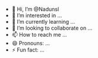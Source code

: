 - 👋 Hi, I’m @Nadunsl
- 👀 I’m interested in ...
- 🌱 I’m currently learning ...
- 💞️ I’m looking to collaborate on ...
- 📫 How to reach me ...
- 😄 Pronouns: ...
- ⚡ Fun fact: ...

<!---
Nadunsl/Nadunsl is a ✨ special ✨ repository because its `README.md` (this file) appears on your GitHub profile.
You can click the Preview link to take a look at your changes.
--->
